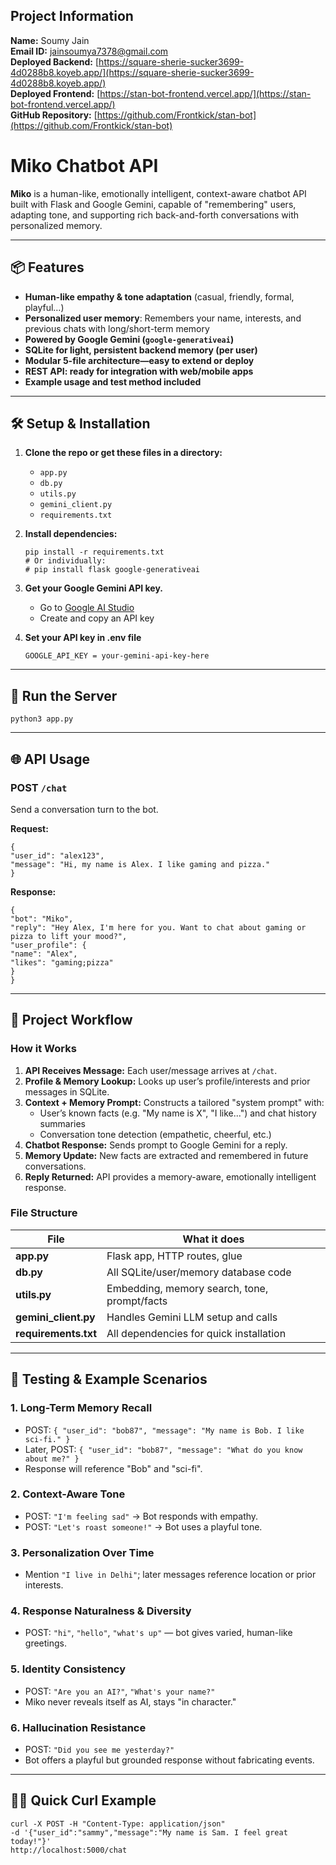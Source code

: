## Project Information

**Name:** Soumy Jain  
**Email ID:** jainsoumya7378@gmail.com  
**Deployed Backend:**  [https://square-sherie-sucker3699-4d0288b8.koyeb.app/](https://square-sherie-sucker3699-4d0288b8.koyeb.app/)  
**Deployed Frontend:** [https://stan-bot-frontend.vercel.app/](https://stan-bot-frontend.vercel.app/)  
**GitHub Repository:** [https://github.com/Frontkick/stan-bot](https://github.com/Frontkick/stan-bot)  


# Miko Chatbot API

**Miko** is a human-like, emotionally intelligent, context-aware chatbot API built with Flask and Google Gemini, capable of "remembering" users, adapting tone, and supporting rich back-and-forth conversations with personalized memory.

---

## 📦 Features

- **Human-like empathy & tone adaptation** (casual, friendly, formal, playful…)
- **Personalized user memory**: Remembers your name, interests, and previous chats with long/short-term memory
- **Powered by Google Gemini (`google-generativeai`)**
- **SQLite for light, persistent backend memory (per user)**
- **Modular 5-file architecture—easy to extend or deploy**
- **REST API: ready for integration with web/mobile apps**
- **Example usage and test method included**

---

## 🛠️ Setup & Installation

1. **Clone the repo or get these files in a directory:**
    - `app.py`
    - `db.py`
    - `utils.py`
    - `gemini_client.py`
    - `requirements.txt`

2. **Install dependencies:**
    ```
    pip install -r requirements.txt
    # Or individually:
    # pip install flask google-generativeai
    ```

3. **Get your Google Gemini API key.**
    - Go to [Google AI Studio](https://aistudio.google.com/app/apikey)
    - Create and copy an API key

4. **Set your API key in .env file**
    ```
    GOOGLE_API_KEY = your-gemini-api-key-here
    ```

---

## 🚀 Run the Server
    python3 app.py



---

## 🌐 API Usage

### POST `/chat`

Send a conversation turn to the bot.

**Request:**
```
{
"user_id": "alex123",
"message": "Hi, my name is Alex. I like gaming and pizza."
}
```


**Response:**
```
{
"bot": "Miko",
"reply": "Hey Alex, I'm here for you. Want to chat about gaming or pizza to lift your mood?",
"user_profile": {
"name": "Alex",
"likes": "gaming;pizza"
}
}
```


---

## 🧬 Project Workflow

### How it Works

1. **API Receives Message:** Each user/message arrives at `/chat`.
2. **Profile & Memory Lookup:** Looks up user’s profile/interests and prior messages in SQLite.
3. **Context + Memory Prompt:** Constructs a tailored "system prompt" with:
    - User’s known facts (e.g. "My name is X", "I like...") and chat history summaries
    - Conversation tone detection (empathetic, cheerful, etc.)
4. **Chatbot Response:** Sends prompt to Google Gemini for a reply.
5. **Memory Update:** New facts are extracted and remembered in future conversations.
6. **Reply Returned:** API provides a memory-aware, emotionally intelligent response.

### File Structure

| File               | What it does                                   |
|--------------------|------------------------------------------------|
| **app.py**         | Flask app, HTTP routes, glue                   |
| **db.py**          | All SQLite/user/memory database code           |
| **utils.py**       | Embedding, memory search, tone, prompt/facts   |
| **gemini_client.py** | Handles Gemini LLM setup and calls           |
| **requirements.txt** | All dependencies for quick installation      |


---

## 🧪 Testing & Example Scenarios

### 1. **Long-Term Memory Recall**
- POST: `{ "user_id": "bob87", "message": "My name is Bob. I like sci-fi." }`
- Later, POST: `{ "user_id": "bob87", "message": "What do you know about me?" }`
- Response will reference "Bob" and "sci-fi".

### 2. **Context-Aware Tone**
- POST: `"I'm feeling sad"` → Bot responds with empathy.
- POST: `"Let's roast someone!"` → Bot uses a playful tone.

### 3. **Personalization Over Time**
- Mention `"I live in Delhi"`; later messages reference location or prior interests.

### 4. **Response Naturalness & Diversity**
- POST: `"hi"`, `"hello"`, `"what's up"` — bot gives varied, human-like greetings.

### 5. **Identity Consistency**
- POST: `"Are you an AI?"`, `"What's your name?"`
- Miko never reveals itself as AI, stays "in character."

### 6. **Hallucination Resistance**
- POST: `"Did you see me yesterday?"`
- Bot offers a playful but grounded response without fabricating events.

---

## 🧑‍💻 Quick Curl Example
```
curl -X POST -H "Content-Type: application/json"
-d '{"user_id":"sammy","message":"My name is Sam. I feel great today!"}'
http://localhost:5000/chat
```